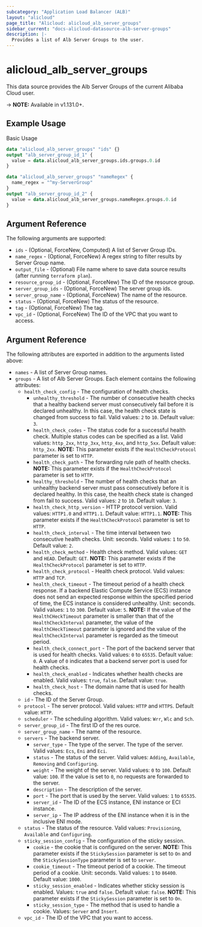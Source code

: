 ```yaml
---
subcategory: "Application Load Balancer (ALB)"
layout: "alicloud"
page_title: "Alicloud: alicloud_alb_server_groups"
sidebar_current: "docs-alicloud-datasource-alb-server-groups"
description: |-
  Provides a list of Alb Server Groups to the user.
---
```


# alicloud\_alb\_server\_groups

This data source provides the Alb Server Groups of the current Alibaba Cloud user.

-> **NOTE:** Available in v1.131.0+.

## Example Usage

Basic Usage

```terraform
data "alicloud_alb_server_groups" "ids" {}
output "alb_server_group_id_1" {
  value = data.alicloud_alb_server_groups.ids.groups.0.id
}

data "alicloud_alb_server_groups" "nameRegex" {
  name_regex = "^my-ServerGroup"
}
output "alb_server_group_id_2" {
  value = data.alicloud_alb_server_groups.nameRegex.groups.0.id
}

```

## Argument Reference

The following arguments are supported:

* `ids` - (Optional, ForceNew, Computed)  A list of Server Group IDs.
* `name_regex` - (Optional, ForceNew) A regex string to filter results by Server Group name.
* `output_file` - (Optional) File name where to save data source results (after running `terraform plan`).
* `resource_group_id` - (Optional, ForceNew) The ID of the resource group.
* `server_group_ids` - (Optional, ForceNew) The server group ids.
* `server_group_name` - (Optional, ForceNew) The name of the resource.
* `status` - (Optional, ForceNew) The status of the resource.
* `tag` - (Optional, ForceNew) The tag.
* `vpc_id` - (Optional, ForceNew) The ID of the VPC that you want to access.

## Argument Reference

The following attributes are exported in addition to the arguments listed above:

* `names` - A list of Server Group names.
* `groups` - A list of Alb Server Groups. Each element contains the following attributes:
	* `health_check_config` - The configuration of health checks.
		* `unhealthy_threshold` - The number of consecutive health checks that a healthy backend server must consecutively fail before it is declared unhealthy. In this case, the health check state is changed from success to fail. Valid values: `2` to `10`. Default value: `3`.
		* `health_check_codes` - The status code for a successful health check. Multiple status codes can be specified as a list. Valid values: `http_2xx`, `http_3xx`, `http_4xx`, and `http_5xx`. Default value: `http_2xx`. **NOTE:** This parameter exists if the `HealthCheckProtocol` parameter is set to `HTTP`.
		* `health_check_path` - The forwarding rule path of health checks. **NOTE:** This parameter exists if the `HealthCheckProtocol` parameter is set to `HTTP`.
		* `healthy_threshold` - The number of health checks that an unhealthy backend server must pass consecutively before it is declared healthy. In this case, the health check state is changed from fail to success. Valid values: `2` to `10`. Default value: `3`.
		* `health_check_http_version` - HTTP protocol version. Valid values: `HTTP1.0` and `HTTP1.1`. Default value: `HTTP1.1`. **NOTE:** This parameter exists if the `HealthCheckProtocol` parameter is set to `HTTP`.
		* `health_check_interval` - The time interval between two consecutive health checks. Unit: seconds. Valid values: `1` to `50`. Default value: `2`.
		* `health_check_method` - Health check method. Valid values: `GET` and `HEAD`. Default: `GET`. **NOTE:** This parameter exists if the `HealthCheckProtocol` parameter is set to `HTTP`.
		* `health_check_protocol` - Health check protocol. Valid values: `HTTP` and `TCP`.
		* `health_check_timeout` - The timeout period of a health check response. If a backend Elastic Compute Service (ECS) instance does not send an expected response within the specified period of time, the ECS instance is considered unhealthy. Unit: seconds. Valid values: `1` to `300`. Default value: `5`. **NOTE:** If the value of the `HealthCHeckTimeout` parameter is smaller than that of the `HealthCheckInterval` parameter, the value of the `HealthCHeckTimeout` parameter is ignored and the value of the `HealthCheckInterval` parameter is regarded as the timeout period.
		* `health_check_connect_port` - The port of the backend server that is used for health checks. Valid values: `0` to `65535`. Default value: `0`. A value of `0` indicates that a backend server port is used for health checks.
		* `health_check_enabled` - Indicates whether health checks are enabled. Valid values: `true`, `false`. Default value: `true`.
		* `health_check_host` - The domain name that is used for health checks.
	* `id` - The ID of the Server Group.
	* `protocol` - The server protocol. Valid values: `HTTP` and `HTTPS`. Default value: `HTTP`.
    * `scheduler` - The scheduling algorithm. Valid values: `Wrr`, `Wlc` and `Sch`.
	* `server_group_id` - The first ID of the res ource.
	* `server_group_name` - The name of the resource.
	* `servers` - The backend server.
		* `server_type` - The type of the server. The type of the server. Valid values: `Ecs`, `Eni` and `Eci`.
		* `status` - The status of the server. Valid values: `Adding`, `Available`, `Removing` and `Configuring`.
		* `weight` - The weight of the server.  Valid values: `0` to `100`. Default value: `100`. If the value is set to `0`, no requests are forwarded to the server.
		* `description` - The description of the server.
		* `port` - The port that is used by the server. Valid values: `1` to `65535`.
		* `server_id` - The ID of the ECS instance, ENI instance or ECI instance.
		* `server_ip` - The IP address of the ENI instance when it is in the inclusive ENI mode.
	* `status` - The status of the resource. Valid values: `Provisioning`, `Available` and `Configuring`.
	* `sticky_session_config` - The configuration of the sticky session.
		* `cookie` - the cookie that is configured on the server. **NOTE:** This parameter exists if the `StickySession` parameter is set to `On` and the `StickySessionType` parameter is set to `server`.
		* `cookie_timeout` - The timeout period of a cookie. The timeout period of a cookie. Unit: seconds. Valid values: `1` to `86400`. Default value: `1000`.
		* `sticky_session_enabled` - Indicates whether sticky session is enabled. Values: `true` and `false`. Default value: `false`.  **NOTE:** This parameter exists if the `StickySession` parameter is set to `On`.
		* `sticky_session_type` - The method that is used to handle a cookie. Values: `Server` and `Insert`. 
	* `vpc_id` - The ID of the VPC that you want to access.
